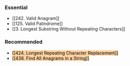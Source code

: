 ### Essential
- [[242. Valid Anagram]]
- [[125. Valid Palindrome]]
- [[3. Longest Substring Without Repeating Characters]]

### Recommended
- <mark style="background: #FFB86CA6;">[[424. Longest Repeating Character Replacement]]</mark> 
- <mark style="background: #FFB86CA6;">[[438. Find All Anagrams in a String]]</mark> 